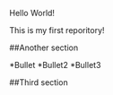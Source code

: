 Hello World!

This is my first reporitory!

##Another section

*Bullet
*Bullet2
*Bullet3

##Third section